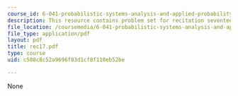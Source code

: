 ```yaml
---
course_id: 6-041-probabilistic-systems-analysis-and-applied-probability-spring-2006
description: This resource contains problem set for recitation seventeen.
file_location: /coursemedia/6-041-probabilistic-systems-analysis-and-applied-probability-spring-2006/c508c8c52a9696f83d1cf8f110eb52be_rec17.pdf
file_type: application/pdf
layout: pdf
title: rec17.pdf
type: course
uid: c508c8c52a9696f83d1cf8f110eb52be

---
```

None